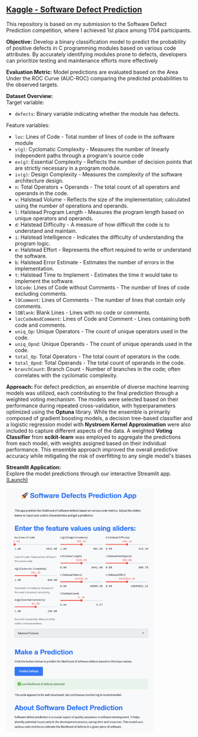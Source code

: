 ## [Kaggle - Software Defect Prediction](https://www.kaggle.com/competitions/playground-series-s3e23/overview)

This repository is based on my submission to the Software Defect Prediction competition, where I achieved 1st place among 1704 participants.  

**Objective:** Develop a binary classification model to predict the probability of positive defects in C programming modules based on various code attributes. By accurately identifying modules prone to defects, developers can prioritize testing and maintenance efforts more effectively

**Evaluation Metric:** Model predictions are evaluated based on the Area Under the ROC Curve (AUC-ROC) comparing the predicted probabilities to the observed targets.  

**Dataset Overview:**  
Target variable:
- `defects`: Binary variable indicating whether the module has defects.

Feature variables:
- `loc`: Lines of Code - Total number of lines of code in the software module
- `v(g)`: Cyclomatic Complexity - Measures the number of linearly independent paths through a program's source code
- `ev(g)`: Essential Complexity - Reflects the number of decision points that are strictly necessary in a program module.
- `iv(g)`: Design Complexity - Measures the complexity of the software architecture design.
- `n`: Total Operators + Operands - The total count of all operators and operands in the code.
- `v`: Halstead Volume - Reflects the size of the implementation; calculated using the number of operations and operands.
- `l`: Halstead Program Length - Measures the program length based on unique operators and operands.
- `d`: Halstead Difficulty - A measure of how difficult the code is to understand and maintain.
- `i`: Halstead Intelligence - Indicates the difficulty of understanding the program logic.
- `e`: Halstead Effort - Represents the effort required to write or understand the software.
- `b`: Halstead Error Estimate - Estimates the number of errors in the implementation.
- `t`: Halstead Time to Implement - Estimates the time it would take to implement the software.
- `lOCode`: Lines of Code without Comments - The number of lines of code excluding comments.
- `lOComment`: Lines of Comments - The number of lines that contain only comments.
- `lOBlank`: Blank Lines - Lines with no code or comments.
- `locCodeAndComment`: Lines of Code and Comment - Lines containing both code and comments.
- `uniq_Op`: Unique Operators - The count of unique operators used in the code.
- `uniq_Opnd`: Unique Operands - The count of unique operands used in the code.
- `total_Op`: Total Operators - The total count of operators in the code.
- `total_Opnd`: Total Operands - The total count of operands in the code.
- `branchCount`: Branch Count - Number of branches in the code; often correlates with the cyclomatic complexity.

**Approach:** For defect prediction, an ensemble of diverse machine learning models was utilized, each contributing to the final prediction through a weighted voting mechanism. The models were selected based on their performance during repeated cross-validation, with hyperparameters optimized using the **Optuna** library. While the ensemble is primarily composed of gradient boosting models, a decision tree-based classifier and a logistic regression model with **Nystroem Kernel Approximation** were also included to capture different aspects of the data. A weighted **Voting Classifier** from **scikit-learn** was employed to aggregate the predictions from each model, with weights assigned based on their individual performance. This ensemble approach improved the overall predictive accuracy while mitigating the risk of overfitting to any single model's biases

**Streamlit Application:**  
Explore the model predictions through our interactive Streamlit app. [(Launch)](https://theod9-kaggle-softwaredefectpredicition-app2-tqtlny.streamlit.app/)  

  

<p align="left">
    <img src="images/Streamlit_App_Screenshot.png" alt="Software Defect Prediction" width="400" />
    <br>
</p>

